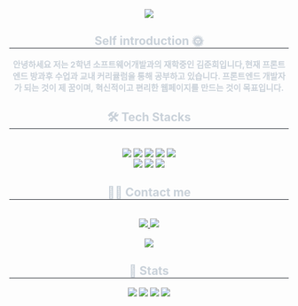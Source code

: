 <div align= "center">
    <img src="https://capsule-render.vercel.app/api?type=soft&color=0:d9e7e8,100:11eaf7&height=180&text=Welcome%20to%20Junhee's%20GitHub%20:)&animation=twinkling&fontColor=000000&fontSize=50" />
    </div>
    <div align= "center"> 
    <h2 style="border-bottom: 1px solid #21262d; color: #c9d1d9;"> Self introduction 🌞 </h2>  
    <div style="font-weight: 700; font-size: 15px; text-align: center; color: #c9d1d9;"> 안녕하세요 저는 2학년 소프트웨어개발과의 재학중인 김준희입니다,현재 프론트엔드 방과후 수업과 교내 커리큘럼을 통해 공부하고 있습니다. 프론트엔드 개발자가 되는 것이 제 꿈이며, 혁신적이고 편리한 웹페이지를 만드는 것이 목표입니다. </div> 
    </div>
    <div align= "center">
    <h2 style="border-bottom: 1px solid #21262d; color: #c9d1d9;"> 🛠️ Tech Stacks </h2> <br> 
    <div style="margin: 0 auto; text-align: center;" align= "center"> <img src="https://img.shields.io/badge/CSS3-1572B6?style=flat&logo=CSS3&logoColor=white">
          <img src="https://img.shields.io/badge/HTML5-E34F26?style=flat&logo=HTML5&logoColor=white">
          <img src="https://img.shields.io/badge/Java-007396?style=flat&logo=Java&logoColor=white">
          <img src="https://img.shields.io/badge/Javascript-F7DF1E?style=flat&logo=Javascript&logoColor=white">
          <img src="https://img.shields.io/badge/Oracle-F80000?style=flat&logo=Oracle&logoColor=white">
          <br/><img src="https://img.shields.io/badge/MySQL-4479A1?style=flat&logo=MySQL&logoColor=white">
          <img src="https://img.shields.io/badge/Github-181717?style=flat&logo=Github&logoColor=white">
          <img src="https://img.shields.io/badge/Notion-000000?style=flat&logo=Notion&logoColor=white">
          </div>
    </div>
    <div align= "center">
    <h2 style="border-bottom: 1px solid #21262d; color: #c9d1d9;"> 🧑‍💻 Contact me </h2> <br> 
    <div align= "center"> <a href=mailto:jhthing555@gmail.com> <img src="https://img.shields.io/badge/Gmail-EA4335?style=flat&logo=Gmail&logoColor=white&link=mailto:jhthing555@gmail.com"> </a>
         <a href=https://www.notion.so/Junhee-s-Notion-13f611f973a349e99528cca844a2b53a?pvs=4> <img src="https://img.shields.io/badge/Notion-000000?style=flat&logo=Notion&logoColor=white&link=https://www.notion.so/Junhee-s-Notion-13f611f973a349e99528cca844a2b53a?pvs=4"> </a>
          </div>  <br> 
    <div align= "center"> <a href="https://hits.seeyoufarm.com"> <img src="https://hits.seeyoufarm.com/api/count/incr/badge.svg?url=https%3A%2F%2Fgithub.com%2Fjunhee23314%2F&count_bg=%23000000&title_bg=%23000000&icon=github.svg&icon_color=%23FFFFFF&title=GitHub&edge_flat=false"/></a>
       </div> 
    </div>
    <div align= "center"> 
    <h2 style="border-bottom: 1px solid #21262d; color: #c9d1d9;"> 🏅 Stats </h2> <div align= "center"> <img src="https://github-readme-stats.vercel.app/api?username=junhee23314&bg_color=60,e8ece9,8accb8&title_color=182e3c&text_color=182e3c"
         /> <img src="https://github-readme-stats.vercel.app/api/top-langs/?username=junhee23314&layout=compact&bg_color=60,e8ece9,8accb8&title_color=182e3c&text_color=182e3c"
           /> 
        <img src="https://github-profile-trophy.vercel.app/?username=junhee23314&theme=onedark" />
       
 <img src="https://streak-stats.demolab.com/?user=junhee23314&theme=dark" />
</div> 
    </div>
    



<!--
<div align= "center">
    <img src="https://capsule-render.vercel.app/api?type=rect&color=gradient&height=180&text=Hello%20Introducing%20Junhee's%20Portfolio%20:)&animation=fadeIn&fontColor=000000&fontSize=40" />
    </div>
    <div align= "center"> 
    <h2 style="border-bottom: 1px solid #d8dee4; color: #282d33;"> 🏅 Stats </h2> <div align= "center"> <img src="https://github-readme-stats.vercel.app/api?username=junhee23314&bg_color=60,7c98da,2cddc8&title_color=000000&text_color=000000"
         /> <img src="https://github-readme-stats.vercel.app/api/top-langs/?username=junhee23314&layout=compact&bg_color=60,7c98da,2cddc8&title_color=000000&text_color=000000"
           /> </div> 
    </div>
    


<p align="center">

<img src="https://github.com/user-attachments/assets/4f8185fc-2218-4057-ac3b-0fb54063a617"  width="650" />

</p>

# 소개 ( Introduction )</h2>

**안녕하세요 저는 2학년 소프트웨어개발과의 재학중인 김준희입니다,현재 프론트엔드 방과후 수업과 교내 커리큘럼을 통해 공부하고 있습니다. 프론트엔드 개발자가 되는 것이 제 꿈이며, 혁신적이고 편리한 웹페이지를 만드는 것이 목표입니다.**


### ⚙️ 기술 스택 ( Technology Stack )

![HTML5](https://img.shields.io/badge/-HTML5-E34F26?style=flat-square&logo=html5&logoColor=white)
,![CSS3](https://img.shields.io/badge/-CSS3-1572B6?style=flat-square&logo=css3&logoColor=white)
,![JavaScript](https://img.shields.io/badge/-JavaScript-F7DF1E?style=flat-square&logo=javascript&logoColor=black)<br>
**:웹 페이지의 구조를 이해, 적절한 태그를 사용하여 콘텐츠를 배치할 수 있음. 스타일을 설정하고, 반응형 웹 디자인을 구현할 수 있음.**



![Java](https://img.shields.io/badge/-Java-007396?style=flat-square&logo=java&logoColor=white)<br>
**:클래스, 메서드, 인스턴스, 생성자, 오버 로딩, this, static, 변수의 범위를 이해**


![Oracle](https://img.shields.io/badge/-Oracle-F80000?style=flat-square&logo=oracle&logoColor=white)<br>
**:Oracle SQL을 사용하여 데이터 검색, 삽입, 업데이트, 삭제 등의 작업을 수행할 수 있음.**

![JSP](https://img.shields.io/badge/-JSP-007396?style=flat-square&logo=java&logoColor=white)<br>



### 📌 주요 프로젝트

#### [대한민국을 알리자!](https://github.com/junhee23314/web/tree/main/%EB%8C%80%ED%95%9C%EB%AF%BC%EA%B5%AD%EC%9D%84%20%EC%95%8C%EB%A6%AC%EC%9E%90!%20(%EB%B0%98%EC%9D%91%ED%98%95)_21106)
- 개인 포트폴리오 웹사이트로, 대한민국의 다양한 문화적 요소들을 소개하기 위한 반응형 웹 페이지입니다.
- **사용 기술**: `HTML`, `CSS`
- **주요 기능**: 대한민국의 다양한 문화적 요소들을 소개. 
- **배포 링크**: [포트폴리오 웹사이트 보기](https://github.com/junhee23314/web/tree/main/%EB%8C%80%ED%95%9C%EB%AF%BC%EA%B5%AD%EC%9D%84%20%EC%95%8C%EB%A6%AC%EC%9E%90!%20(%EB%B0%98%EC%9D%91%ED%98%95)_21106)


<div align="center">

### 📊 GitHub 통계 및 활동

![GitHub Stats](https://github-readme-stats.vercel.app/api?username=junhee23314&show_icons=true&theme=radical)

![Top Langs](https://github-readme-stats.vercel.app/api/top-langs/?username=junhee23314&layout=compact&theme=radical)

### 🏆 GitHub 트로피
[![trophy](https://github-profile-trophy.vercel.app/?username=junhee23314&theme=onedark)](https://github.com/ryo-ma/github-profile-trophy)

### 🔥 커밋 스트릭
[![GitHub Streak](https://streak-stats.demolab.com/?user=junhee23314&theme=dark)](https://git.io/streak-stats)


### 👀 프로필 방문자 수
![Profile Views](https://komarev.com/ghpvc/?username=junhee23314)

</div>


**Email: 2023273@sungil-i.kr**


**2023/03/14 계정설립 날짜🗓️**
<div align= "center">
    <img src="https://capsule-render.vercel.app/api?type=wave&color=gradient&height=180&text=Hello%20Introducing%20Junhee's%20Portfolio%20:)&animation=fadeIn&fontColor=000000&fontSize=40" />
    </div>
    <div align= "center"> 
    <h2 style="border-bottom: 1px solid #d8dee4; color: #282d33;"> 🏅 Stats </h2> <div align= "center"> <img src="https://github-readme-stats.vercel.app/api?username=junhee23314&bg_color=60,7c98da,2cddc8&title_color=000000&text_color=000000"
         /> <img src="https://github-readme-stats.vercel.app/api/top-langs/?username=junhee23314&layout=compact&bg_color=60,7c98da,2cddc8&title_color=000000&text_color=000000"
           /> </div> 
    </div> -->
    
<!--
**junhee23314/junhee23314** is a ✨ _special_ ✨ repository because its `README
.md` (this file) appears on your GitHub profile.

Here are some ideas to get you star
ted:

- 🔭 I’m currently working on ...
- 🌱 I’m currently learning ...
- 👯 I’m looking to collaborate on ...
- 🤔 I’m looking for help with ...
- 💬 Ask me about ...
- 📫 How to reach me: ...
- 😄 Pronouns: ...
- ⚡ Fun fact: ...
-->
